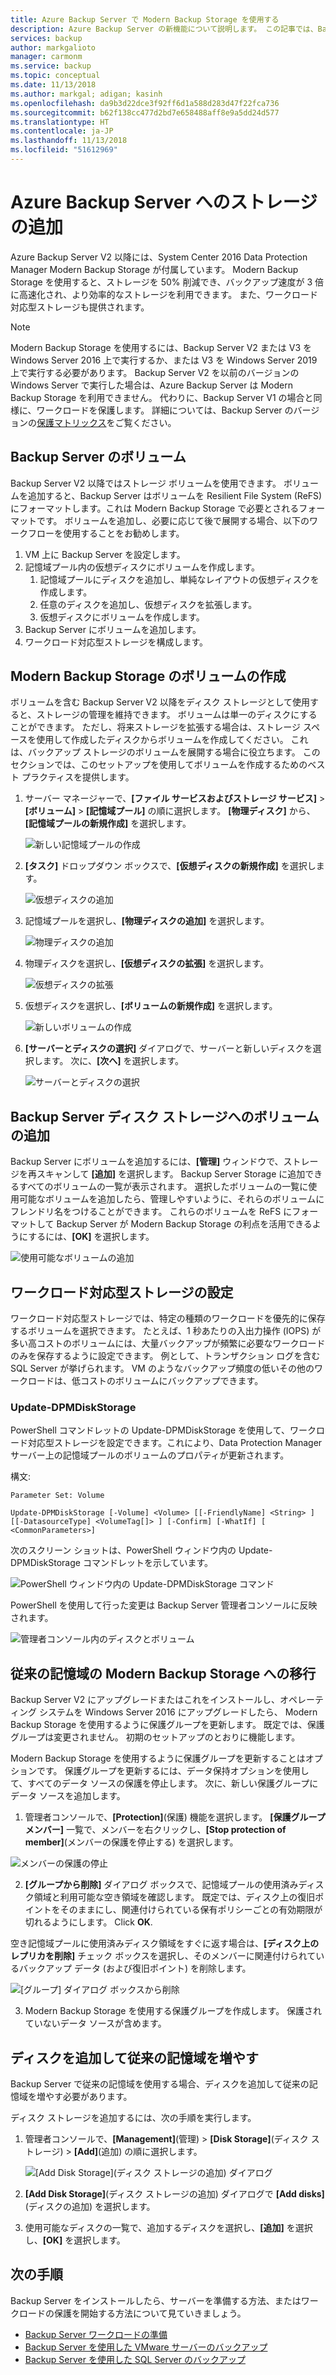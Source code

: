 ```yaml
---
title: Azure Backup Server で Modern Backup Storage を使用する
description: Azure Backup Server の新機能について説明します。 この記事では、Backup Server インストールをアップグレードする方法について説明します。
services: backup
author: markgalioto
manager: carmonm
ms.service: backup
ms.topic: conceptual
ms.date: 11/13/2018
ms.author: markgal; adigan; kasinh
ms.openlocfilehash: da9b3d22dce3f92ff6d1a588d283d47f22fca736
ms.sourcegitcommit: b62f138cc477d2bd7e658488aff8e9a5dd24d577
ms.translationtype: HT
ms.contentlocale: ja-JP
ms.lasthandoff: 11/13/2018
ms.locfileid: "51612969"
---
```

# <a name="add-storage-to-azure-backup-server"></a>Azure Backup Server へのストレージの追加

Azure Backup Server V2 以降には、System Center 2016 Data Protection Manager Modern Backup Storage が付属しています。 Modern Backup Storage を使用すると、ストレージを 50% 削減でき、バックアップ速度が 3 倍に高速化され、より効率的なストレージを利用できます。 また、ワークロード対応型ストレージも提供されます。

> [!NOTE]
> Modern Backup Storage を使用するには、Backup Server V2 または V3 を Windows Server 2016 上で実行するか、または V3 を Windows Server 2019 上で実行する必要があります。
> Backup Server V2 を以前のバージョンの Windows Server で実行した場合は、Azure Backup Server は Modern Backup Storage を利用できません。 代わりに、Backup Server V1 の場合と同様に、ワークロードを保護します。 詳細については、Backup Server のバージョンの[保護マトリックス](backup-mabs-protection-matrix.md)をご覧ください。

## <a name="volumes-in-backup-server"></a>Backup Server のボリューム

Backup Server V2 以降ではストレージ ボリュームを使用できます。 ボリュームを追加すると、Backup Server はボリュームを Resilient File System (ReFS) にフォーマットします。これは Modern Backup Storage で必要とされるフォーマットです。 ボリュームを追加し、必要に応じて後で展開する場合、以下のワークフローを使用することをお勧めします。

1.  VM 上に Backup Server を設定します。
2.  記憶域プール内の仮想ディスクにボリュームを作成します。
    1.  記憶域プールにディスクを追加し、単純なレイアウトの仮想ディスクを作成します。
    2.  任意のディスクを追加し、仮想ディスクを拡張します。
    3.  仮想ディスクにボリュームを作成します。
3.  Backup Server にボリュームを追加します。
4.  ワークロード対応型ストレージを構成します。

## <a name="create-a-volume-for-modern-backup-storage"></a>Modern Backup Storage のボリュームの作成

ボリュームを含む Backup Server V2 以降をディスク ストレージとして使用すると、ストレージの管理を維持できます。 ボリュームは単一のディスクにすることができます。 ただし、将来ストレージを拡張する場合は、ストレージ スペースを使用して作成したディスクからボリュームを作成してください。 これは、バックアップ ストレージのボリュームを展開する場合に役立ちます。 このセクションでは、このセットアップを使用してボリュームを作成するためのベスト プラクティスを提供します。

1. サーバー マネージャーで、**[ファイル サービスおよびストレージ サービス]** > **[ボリューム]** > **[記憶域プール]** の順に選択します。 **[物理ディスク]** から、**[記憶域プールの新規作成]** を選択します。

    ![新しい記憶域プールの作成](./media/backup-mabs-add-storage/mabs-add-storage-1.png)

2. **[タスク]** ドロップダウン ボックスで、**[仮想ディスクの新規作成]** を選択します。

    ![仮想ディスクの追加](./media/backup-mabs-add-storage/mabs-add-storage-2.png)

3. 記憶域プールを選択し、**[物理ディスクの追加]** を選択します。

    ![物理ディスクの追加](./media/backup-mabs-add-storage/mabs-add-storage-3.png)

4. 物理ディスクを選択し、**[仮想ディスクの拡張]** を選択します。

    ![仮想ディスクの拡張](./media/backup-mabs-add-storage/mabs-add-storage-4.png)

5. 仮想ディスクを選択し、**[ボリュームの新規作成]** を選択します。

    ![新しいボリュームの作成](./media/backup-mabs-add-storage/mabs-add-storage-5.png)

6. **[サーバーとディスクの選択]** ダイアログで、サーバーと新しいディスクを選択します。 次に、**[次へ]** を選択します。

    ![サーバーとディスクの選択](./media/backup-mabs-add-storage/mabs-add-storage-6.png)

## <a name="add-volumes-to-backup-server-disk-storage"></a>Backup Server ディスク ストレージへのボリュームの追加

Backup Server にボリュームを追加するには、**[管理]** ウィンドウで、ストレージを再スキャンして **[追加]** を選択します。 Backup Server Storage に追加できるすべてのボリュームの一覧が表示されます。 選択したボリュームの一覧に使用可能なボリュームを追加したら、管理しやすいように、それらのボリュームにフレンドリ名をつけることができます。 これらのボリュームを ReFS にフォーマットして Backup Server が Modern Backup Storage の利点を活用できるようにするには、**[OK]** を選択します。

![使用可能なボリュームの追加](./media/backup-mabs-add-storage/mabs-add-storage-7.png)

## <a name="set-up-workload-aware-storage"></a>ワークロード対応型ストレージの設定

ワークロード対応型ストレージでは、特定の種類のワークロードを優先的に保存するボリュームを選択できます。 たとえば、1 秒あたりの入出力操作 (IOPS) が多い高コストのボリュームには、大量バックアップが頻繁に必要なワークロードのみを保存するように設定できます。 例として、トランザクション ログを含む SQL Server が挙げられます。 VM のようなバックアップ頻度の低いその他のワークロードは、低コストのボリュームにバックアップできます。

### <a name="update-dpmdiskstorage"></a>Update-DPMDiskStorage

PowerShell コマンドレットの Update-DPMDiskStorage を使用して、ワークロード対応型ストレージを設定できます。これにより、Data Protection Manager サーバー上の記憶域プールのボリュームのプロパティが更新されます。

構文:

`Parameter Set: Volume`

```
Update-DPMDiskStorage [-Volume] <Volume> [[-FriendlyName] <String> ] [[-DatasourceType] <VolumeTag[]> ] [-Confirm] [-WhatIf] [ <CommonParameters>]
```
次のスクリーン ショットは、PowerShell ウィンドウ内の Update-DPMDiskStorage コマンドレットを示しています。

![PowerShell ウィンドウ内の Update-DPMDiskStorage コマンド](./media/backup-mabs-add-storage/mabs-add-storage-8.png)

PowerShell を使用して行った変更は Backup Server 管理者コンソールに反映されます。

![管理者コンソール内のディスクとボリューム](./media/backup-mabs-add-storage/mabs-add-storage-9.png)


## <a name="migrate-legacy-storage-to-modern-backup-storage"></a>従来の記憶域の Modern Backup Storage への移行
Backup Server V2 にアップグレードまたはこれをインストールし、オペレーティング システムを Windows Server 2016 にアップグレードしたら、 Modern Backup Storage を使用するように保護グループを更新します。 既定では、保護グループは変更されません。 初期のセットアップのとおりに機能します。

Modern Backup Storage を使用するように保護グループを更新することはオプションです。 保護グループを更新するには、データ保持オプションを使用して、すべてのデータ ソースの保護を停止します。 次に、新しい保護グループにデータ ソースを追加します。

1. 管理者コンソールで、**[Protection]**(保護) 機能を選択します。 **[保護グループ メンバー]** 一覧で、メンバーを右クリックし、**[Stop protection of member]**(メンバーの保護を停止する) を選択します。

  ![メンバーの保護の停止](http://docs.microsoft.com/system-center/dpm/media/upgrade-to-dpm-2016/dpm-2016-stop-protection1.png)

2. **[グループから削除]** ダイアログ ボックスで、記憶域プールの使用済みディスク領域と利用可能な空き領域を確認します。 既定では、ディスク上の復旧ポイントをそのままにし、関連付けられている保有ポリシーごとの有効期限が切れるようにします。 Click **OK**.

  空き記憶域プールに使用済みディスク領域をすぐに返す場合は、**[ディスク上のレプリカを削除]** チェック ボックスを選択し、そのメンバーに関連付けられているバックアップ データ (および復旧ポイント) を削除します。

  ![[グループ] ダイアログ ボックスから削除](http://docs.microsoft.com/system-center/dpm/media/upgrade-to-dpm-2016/dpm-2016-retain-data.png)

3. Modern Backup Storage を使用する保護グループを作成します。 保護されていないデータ ソースが含めます。

## <a name="add-disks-to-increase-legacy-storage"></a>ディスクを追加して従来の記憶域を増やす

Backup Server で従来の記憶域を使用する場合、ディスクを追加して従来の記憶域を増やす必要があります。

ディスク ストレージを追加するには、次の手順を実行します。

1. 管理者コンソールで、**[Management]**(管理) > **[Disk Storage]**(ディスク ストレージ) > **[Add]**(追加) の順に選択します。

    ![[Add Disk Storage]\(ディスク ストレージの追加) ダイアログ](http://docs.microsoft.com/system-center/dpm/media/upgrade-to-dpm-2016/dpm-2016-add-disk-storage.png)

4. **[Add Disk Storage]**(ディスク ストレージの追加) ダイアログで **[Add disks]**(ディスクの追加) を選択します。

5. 使用可能なディスクの一覧で、追加するディスクを選択し、**[追加]** を選択し、**[OK]** を選択します。

## <a name="next-steps"></a>次の手順
Backup Server をインストールしたら、サーバーを準備する方法、またはワークロードの保護を開始する方法について見ていきましょう。

- [Backup Server ワークロードの準備](backup-azure-microsoft-azure-backup.md)
- [Backup Server を使用した VMware サーバーのバックアップ](backup-azure-backup-server-vmware.md)
- [Backup Server を使用した SQL Server のバックアップ](backup-azure-sql-mabs.md)
